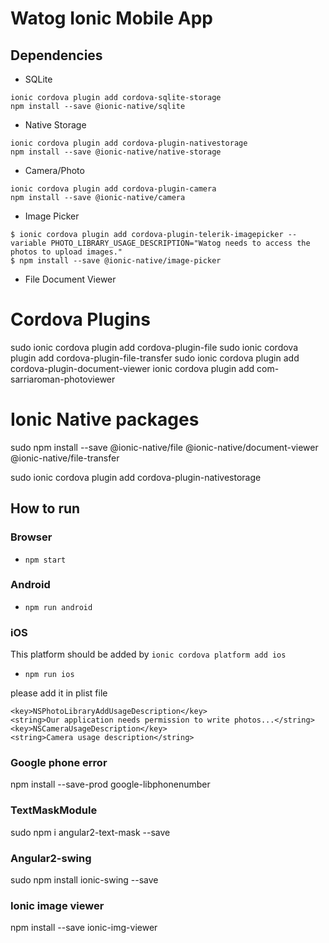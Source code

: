 # Watog Ionic Mobile App

## Dependencies

- SQLite

```
ionic cordova plugin add cordova-sqlite-storage
npm install --save @ionic-native/sqlite
```

- Native Storage

```
ionic cordova plugin add cordova-plugin-nativestorage
npm install --save @ionic-native/native-storage
```
- Camera/Photo

```
ionic cordova plugin add cordova-plugin-camera
npm install --save @ionic-native/camera
```

- Image Picker

```
$ ionic cordova plugin add cordova-plugin-telerik-imagepicker --variable PHOTO_LIBRARY_USAGE_DESCRIPTION="Watog needs to access the photos to upload images."
$ npm install --save @ionic-native/image-picker

```
- File Document Viewer

# Cordova Plugins

sudo ionic cordova plugin add cordova-plugin-file
sudo ionic cordova plugin add cordova-plugin-file-transfer
sudo ionic cordova plugin add cordova-plugin-document-viewer
ionic cordova plugin add com-sarriaroman-photoviewer

# Ionic Native packages
sudo npm install --save @ionic-native/file @ionic-native/document-viewer @ionic-native/file-transfer

sudo ionic cordova plugin add cordova-plugin-nativestorage

## How to run

### Browser

- `npm start`

### Android

- `npm run android`

### iOS
This platform should be added by `ionic cordova platform add ios`
- `npm run ios`

please add it in plist file
```
<key>NSPhotoLibraryAddUsageDescription</key>
<string>Our application needs permission to write photos...</string>
<key>NSCameraUsageDescription</key>
<string>Camera usage description</string>
```

### Google phone error
npm install --save-prod google-libphonenumber

### TextMaskModule

sudo npm i angular2-text-mask --save

### Angular2-swing

sudo npm install ionic-swing --save

### Ionic image viewer

npm install --save ionic-img-viewer
